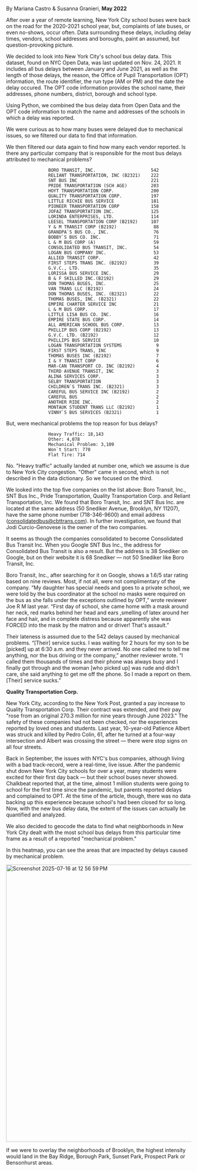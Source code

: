 By Mariana Castro & Susanna Granieri, **May 2022**

After over a year of remote learning, New York City school buses were back on the road for the 2020-2021 school year, but, complaints of late buses, or even no-shows, occur often. Data surrounding these delays, including delay times, vendors, school addresses and boroughs, paint an assumed, but question-provoking picture.

We decided to look into New York City's school bus delay data. This dataset, found on NYC Open Data, was last updated on Nov. 24, 2021. It includes all bus delays between January and June 2021, as well as the length of those delays, the reason, the Office of Pupil Transportation (OPT) information, the route identifier, the run type (AM or PM) and the date the delay occured. The OPT code information provides the school name, their addresses, phone numbers, district, borough and school type.

Using Python, we combined the bus delay data from Open Data and the OPT code information to match the name and addresses of the schools in which a delay was reported.

We were curious as to how many buses were delayed due to mechanical issues, so we filtered our data to find that information.

We then filtered our data again to find how many each vendor reported. Is there any particular company that is responsible for the most bus delays attributed to mechanical problems?

                    BORO TRANSIT, INC.                     542
                    RELIANT TRANSPORTATION, INC (B2321)    222
                    SNT BUS INC                            221
                    PRIDE TRANSPORTATION (SCH AGE)         203
                    HOYT TRANSPORTATION CORP.              200
                    QUALITY TRANSPORTATION CORP.           197
                    LITTLE RICHIE BUS SERVICE              181
                    PIONEER TRANSPORTATION CORP            158
                    JOFAZ TRANSPORTATION INC.              125
                    LORINDA ENTERPRISES, LTD.              114
                    LEESEL TRANSPORTATION CORP (B2192)     107
                    Y & M TRANSIT CORP (B2192)              88
                    GRANDPA`S BUS CO., INC.                 76
                    BOBBY`S BUS CO. INC.                    71
                    L & M BUS CORP (A)                      59
                    CONSOLIDATED BUS TRANSIT, INC.          54
                    LOGAN BUS COMPANY INC.                  53
                    ALLIED TRANSIT CORP.                    42
                    FIRST STEPS TRANS INC. (B2192)          39
                    G.V.C., LTD.                            35
                    LORISSA BUS SERVICE INC.                29
                    B & F SKILLED INC.(B2192)               29
                    DON THOMAS BUSES, INC.                  25
                    VAN TRANS LLC (B2192)                   24
                    DON THOMAS BUSES, INC. (B2321)          22
                    THOMAS BUSES, INC. (B2321)              22
                    EMPIRE CHARTER SERVICE INC              21
                    L & M BUS CORP.                         17
                    LITTLE LISA BUS CO. INC.                16
                    EMPIRE STATE BUS CORP.                  14
                    ALL AMERICAN SCHOOL BUS CORP.           13
                    PHILLIP BUS CORP (B2192)                13
                    G.V.C. LTD. (B2192)                     12
                    PHILLIPS BUS SERVICE                    10
                    LOGAN TRANSPORTATION SYSTEMS             9
                    FIRST STEPS TRANS, INC                   9
                    THOMAS BUSES INC (B2192)                 7
                    I & Y TRANSIT CORP                       6
                    MAR-CAN TRANSPORT CO. INC (B2192)        4
                    THIRD AVENUE TRANSIT, INC                3
                    ALINA SERVICES CORP.                     3
                    SELBY TRANSPORTATION                     3
                    CHILDREN`S TRANS INC. (B2321)            3
                    CAREFUL BUS SERVICE INC (B2192)          2
                    CAREFUL BUS                              2
                    ANOTHER RIDE INC.                        2
                    MONTAUK STUDENT TRANS LLC (B2192)        1
                    VINNY`S BUS SERVICES (B2321)             1

But, were mechanical problems the top reason for bus delays?

                    Heavy Traffic: 18,143
                    Other: 4,078
                    Mechanical Problem: 3,109
                    Won`t Start: 770
                    Flat Tire: 714

No. "Heavy traffic" actually landed at number one, which we assume is due to New York City congestion. "Other" came in second, which is not described in the data dictionary. So we focused on the third.


We looked into the top five companies on the list above: Boro Transit, Inc., SNT Bus Inc., Pride Transportation, Quality Transportation Corp. and Reliant Transportation, Inc.
We found that Boro Transit, Inc. and SNT Bus Inc. are located at the same address (50 Snediker Avenue, Brooklyn, NY 11207), have the same phone number (718-346-9600) and email address (consolidatedbus@cbttrans.com). In further investigation, we found that Jodi Curcio-Genovese is the owner of the two companies.

It seems as though the companies consolidated to become Consolidated Bus Transit Inc. When you Google SNT Bus Inc., the address for Consolidated Bus Transit is also a result. But the address is 38 Snediker on Google, but on their website it is 68 Snediker — not 50 Snediker like Boro Transit, Inc.

Boro Transit, Inc., after searching for it on Google, shows a 1.6/5 star rating based on nine reviews. Most, if not all, were not complimentary of the company.
  “My daughter has special needs and goes to a private school, we were told by the bus coordinator at the school no masks were required on the bus as she falls under the exceptions outlined by OPT,” wrote reviewer Joe R M last year. “First day of school, she came home with a mask around her neck, red marks behind her head and ears ,smelling of latex around her face and hair, and in complete distress because apparently she was FORCED into the mask by the matron and or driver! That's assault.”

Their lateness is assumed due to the 542 delays caused by mechanical problems.
  “[Their] service sucks. I was waiting for 2 hours for my son to be [picked] up at 6:30 a.m. and they never arrived. No one called me to tell me anything, nor the bus driving or the company,” another reviewer wrote. “I called them thousands of times and their phone was always busy and I finally got through and the woman [who picked up] was rude and didn’t care, she said anything to get me off the phone. So I made a report on them. [Their] service sucks.”


**Quality Transportation Corp.**

New York City, according to the New York Post, granted a pay increase to Quality Transportation Corp. Their contract was extended, and their pay "rose from an original 
270.3 million for nine years through June 2023." The safety of these companies had not been checked, nor the experiences reported by loved ones and students. Last year, 10-year-old Patience Albert was struck and killed by Pedro Colin, 61, after he turned at a four-way intersection and Albert was crossing the street — there were stop signs on all four streets.

Back in September, the issues with NYC's bus companies, although living with a bad track-record, were a real-time, live issue. After the pandemic shut down New York City schools for over a year, many students were excited for their first day back — but their school buses never showed. Chalkbeat reported that, at the time, almost 1 million students were going to school for the first time since the pandemic, but parents reported delays and complained to OPT. At the time of the article, though, there was no data backing up this experience because school's had been closed for so long. Now, with the new bus delay data, the extent of the issues can actually be quantified and analyzed.

We also decided to geocode the data to find what neighborhoods in New York City dealt with the most school bus delays from this particular time frame as a result of a reported "mechanical problem." 

In this heatmap, you can see the areas that are impacted by delays caused by mechanical problem.

<img width="837" height="753" alt="Screenshot 2025-07-16 at 12 56 59 PM" src="https://github.com/user-attachments/assets/92c14ff2-7926-4747-b151-362169c4e7e1" />

If we were to overlay the neighborhoods of Brooklyn, the highest intensity would land in the Bay Ridge, Borough Park, Sunset Park, Prospect Park or Bensonhurst areas.

